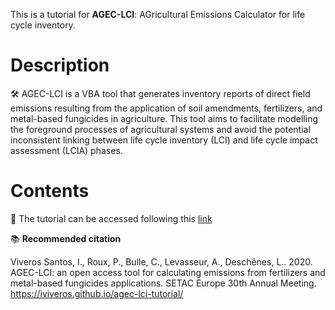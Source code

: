 This is a tutorial for **AGEC-LCI**: AGricultural Emissions Calculator for life cycle inventory.

# Description

🛠️ AGEC-LCI is a VBA tool that generates inventory reports of direct field emissions resulting from the application of soil amendments, fertilizers, and metal-based fungicides in agriculture. This tool aims to facilitate modelling the foreground processes of agricultural systems and avoid the potential inconsistent linking between life cycle inventory (LCI) and life cycle impact assessment (LCIA) phases.

# Contents

🔗 The tutorial can be accessed following this <a href="https://iviveros.github.io/agec-lci-tutorial/" target="_blank">link</a>


📚 **Recommended citation**

Viveros Santos, I., Roux, P., Bulle, C., Levasseur, A., Deschênes, L.. 2020. AGEC-LCI: an open access tool for calculating emissions from fertilizers and metal-based fungicides applications. SETAC Europe 30th Annual Meeting. https://iviveros.github.io/agec-lci-tutorial/
